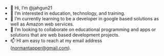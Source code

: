 - 👋 Hi, I’m @jahgun21
- 👀 I’m interested in education, technology, and training.
- 🌱 I’m currently learning to be a developer in google based solutions as well as Amazon web services.
- 💞️ I’m looking to collaborate on educational programming and apps or solutions that are web based development projects.
- 📫 HI am easy to reach at my email address (normantapper@gmail.com).

<!---
jahgun21/jahgun21 is a ✨ special ✨ repository because its `README.md` (this file) appears on your GitHub profile.
You can click the Preview link to take a look at your changes.
--->

